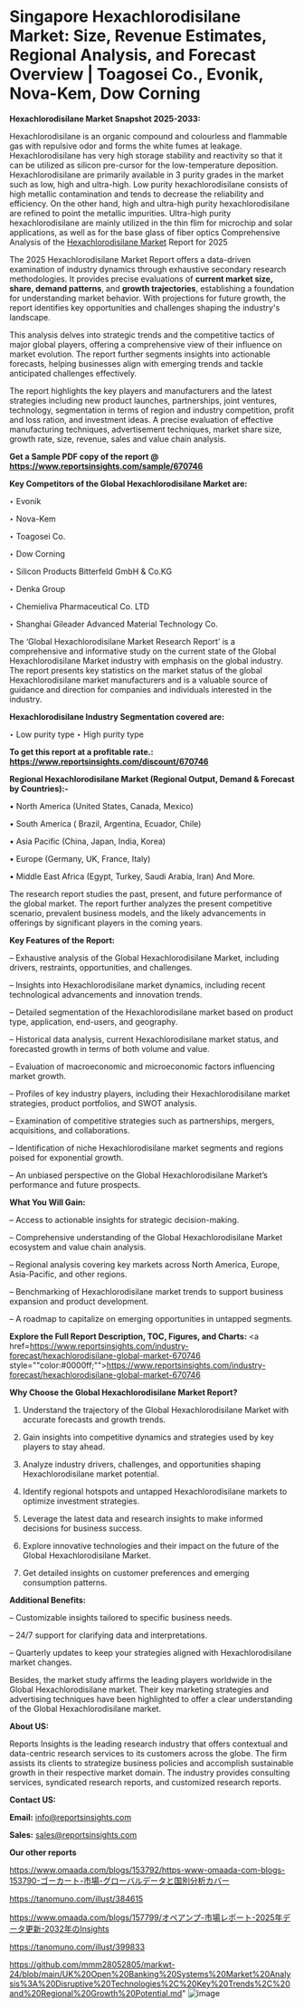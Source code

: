# Singapore Hexachlorodisilane Market: Size, Revenue Estimates, Regional Analysis, and Forecast Overview | Toagosei Co., Evonik, Nova-Kem, Dow Corning

<strong>Hexachlorodisilane Market Snapshot 2025-2033:</strong>

Hexachlorodisilane is an organic compound and colourless and flammable gas with repulsive odor and forms the white fumes at leakage. Hexachlorodisilane has very high storage stability and reactivity so that it can be utilized as silicon pre-cursor for the low-temperature deposition. Hexachlorodisilane are primarily available in 3 purity grades in the market such as low, high and ultra-high. Low purity hexachlorodisilane consists of high metallic contamination and tends to decrease the reliability and efficiency. On the other hand, high and ultra-high purity hexachlorodisilane are refined to point the metallic impurities. Ultra-high purity hexachlorodisilane are mainly utilized in the thin flim for microchip and solar applications, as well as for the base glass of fiber optics Comprehensive Analysis of the <a href=https://www.reportsinsights.com/sample/670746>Hexachlorodisilane Market</a> Report for 2025

The 2025 Hexachlorodisilane Market Report offers a data-driven examination of industry dynamics through exhaustive secondary research methodologies. It provides precise evaluations of <strong>current market size, share, demand patterns</strong>, and <strong>growth trajectories</strong>, establishing a foundation for understanding market behavior. With projections for future growth, the report identifies key opportunities and challenges shaping the industry's landscape.

This analysis delves into strategic trends and the competitive tactics of major global players, offering a comprehensive view of their influence on market evolution. The report further segments insights into actionable forecasts, helping businesses align with emerging trends and tackle anticipated challenges effectively.

The report highlights the key players and manufacturers and the latest strategies including new product launches, partnerships, joint ventures, technology, segmentation in terms of region and industry competition, profit and loss ration, and investment ideas. A precise evaluation of effective manufacturing techniques, advertisement techniques, market share size, growth rate, size, revenue, sales and value chain analysis.

<strong>Get a Sample PDF copy of the report @ <a href=https://www.reportsinsights.com/sample/670746 style=color:#0000ff;>https://www.reportsinsights.com/sample/670746</a></strong>

<strong>Key Competitors of the Global Hexachlorodisilane Market are:</strong>

‣ Evonik

‣ Nova-Kem

‣ Toagosei Co.

‣ Dow Corning

‣ Silicon Products Bitterfeld GmbH & Co.KG

‣ Denka Group

‣ Chemieliva Pharmaceutical Co. LTD

‣ Shanghai Gileader Advanced Material Technology Co.

The ‘Global Hexachlorodisilane Market Research Report’ is a comprehensive and informative study on the current state of the Global Hexachlorodisilane Market industry with emphasis on the global industry. The report presents key statistics on the market status of the global Hexachlorodisilane market manufacturers and is a valuable source of guidance and direction for companies and individuals interested in the industry.

<strong>Hexachlorodisilane Industry Segmentation covered are:</strong>

‣ Low purity type
‣ High purity type

<strong>To get this report at a profitable rate.: <a href=https://www.reportsinsights.com/discount/670746 style=color:#0000ff;>https://www.reportsinsights.com/discount/670746</a></strong>

<strong>Regional Hexachlorodisilane Market (Regional Output, Demand &amp; Forecast by Countries):-</strong>

• North America (United States, Canada, Mexico)

• South America ( Brazil, Argentina, Ecuador, Chile)

• Asia Pacific (China, Japan, India, Korea)

• Europe (Germany, UK, France, Italy)

• Middle East Africa (Egypt, Turkey, Saudi Arabia, Iran) And More.

The research report studies the past, present, and future performance of the global market. The report further analyzes the present competitive scenario, prevalent business models, and the likely advancements in offerings by significant players in the coming years.

<strong>Key Features of the Report:</strong>

– Exhaustive analysis of the Global Hexachlorodisilane Market, including drivers, restraints, opportunities, and challenges.

– Insights into Hexachlorodisilane market dynamics, including recent technological advancements and innovation trends.

– Detailed segmentation of the Hexachlorodisilane market based on product type, application, end-users, and geography.

– Historical data analysis, current Hexachlorodisilane market status, and forecasted growth in terms of both volume and value.

– Evaluation of macroeconomic and microeconomic factors influencing market growth.

– Profiles of key industry players, including their Hexachlorodisilane market strategies, product portfolios, and SWOT analysis.

– Examination of competitive strategies such as partnerships, mergers, acquisitions, and collaborations.

– Identification of niche Hexachlorodisilane market segments and regions poised for exponential growth.

– An unbiased perspective on the Global Hexachlorodisilane Market’s performance and future prospects.

<strong>What You Will Gain:</strong>

– Access to actionable insights for strategic decision-making.

– Comprehensive understanding of the Global Hexachlorodisilane Market ecosystem and value chain analysis.

– Regional analysis covering key markets across North America, Europe, Asia-Pacific, and other regions.

– Benchmarking of Hexachlorodisilane market trends to support business expansion and product development.

– A roadmap to capitalize on emerging opportunities in untapped segments.

<strong>Explore the Full Report Description, TOC, Figures, and Charts:</strong>
<a href=https://www.reportsinsights.com/industry-forecast/hexachlorodisilane-global-market-670746 style=""color:#0000ff;"">https://www.reportsinsights.com/industry-forecast/hexachlorodisilane-global-market-670746</a>

<strong>Why Choose the Global Hexachlorodisilane Market Report?</strong>

1. Understand the trajectory of the Global Hexachlorodisilane Market with accurate forecasts and growth trends.

2. Gain insights into competitive dynamics and strategies used by key players to stay ahead.

3. Analyze industry drivers, challenges, and opportunities shaping Hexachlorodisilane market potential.

4. Identify regional hotspots and untapped Hexachlorodisilane markets to optimize investment strategies.

5. Leverage the latest data and research insights to make informed decisions for business success.

6. Explore innovative technologies and their impact on the future of the Global Hexachlorodisilane Market.

7. Get detailed insights on customer preferences and emerging consumption patterns.

<strong>Additional Benefits:</strong>

– Customizable insights tailored to specific business needs.

– 24/7 support for clarifying data and interpretations.

– Quarterly updates to keep your strategies aligned with Hexachlorodisilane market changes.

Besides, the market study affirms the leading players worldwide in the Global Hexachlorodisilane market. Their key marketing strategies and advertising techniques have been highlighted to offer a clear understanding of the Global Hexachlorodisilane market.

<strong><strong>About US</strong>:</strong>

Reports Insights is the leading research industry that offers contextual and data-centric research services to its customers across the globe. The firm assists its clients to strategize business policies and accomplish sustainable growth in their respective market domain. The industry provides consulting services, syndicated research reports, and customized research reports.

<strong>Contact US:</strong>

<p class=><b>Email:</b> <a href=mailto:info@reportsinsights.com>info@reportsinsights.com</a></p>
<p class=><b>Sales:</b> <a href=mailto:sales@reportsinsights.com>sales@reportsinsights.com</a></p>

<strong>Our other reports</strong>

<a href=https://www.omaada.com/blogs/153792/https-www-omaada-com-blogs-153790-ゴーカート-市場-グローバルデータと国別分析カバー>https://www.omaada.com/blogs/153792/https-www-omaada-com-blogs-153790-ゴーカート-市場-グローバルデータと国別分析カバー</a>

<a href=https://tanomuno.com/illust/384615>https://tanomuno.com/illust/384615</a>

<a href=https://www.omaada.com/blogs/157799/オペアンプ-市場レポート-2025年データ更新-2032年のInsights>https://www.omaada.com/blogs/157799/オペアンプ-市場レポート-2025年データ更新-2032年のInsights</a>

<a href=https://tanomuno.com/illust/399833>https://tanomuno.com/illust/399833</a>

<a href=https://github.com/mmm28052805/markwt-24/blob/main/UK%20Open%20Banking%20Systems%20Market%20Analysis%3A%20Disruptive%20Technologies%2C%20Key%20Trends%2C%20and%20Regional%20Growth%20Potential.md>https://github.com/mmm28052805/markwt-24/blob/main/UK%20Open%20Banking%20Systems%20Market%20Analysis%3A%20Disruptive%20Technologies%2C%20Key%20Trends%2C%20and%20Regional%20Growth%20Potential.md</a>"
![image](https://github.com/user-attachments/assets/b289654b-5fab-4dec-ae95-3bb27e487f2a)
